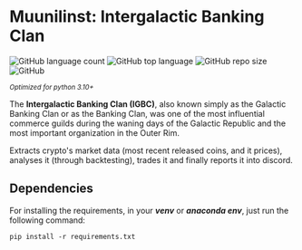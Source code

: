 # Muunilinst: Intergalactic Banking Clan

![GitHub language count](https://img.shields.io/github/languages/count/Brunopaes/octo-template.svg)
![GitHub top language](https://img.shields.io/github/languages/top/Brunopaes/octo-template.svg)
![GitHub repo size](https://img.shields.io/github/repo-size/Brunopaes/octo-template.svg)
![GitHub](https://img.shields.io/github/license/Brunopaes/octo-template.svg)

<small>_Optimized for python 3.10+_</small>

The **Intergalactic Banking Clan (IGBC)**, also known simply as the 
Galactic Banking Clan or as the Banking Clan, was one of the most
influential commerce guilds during the waning days of the
Galactic Republic and the most important organization in 
the Outer Rim.

Extracts crypto's market data (most recent released coins, 
and it prices), analyses it (through backtesting), trades 
it and finally reports it into discord.

## Dependencies

For installing the requirements, in your ___venv___ or 
___anaconda env___, just run the following command:

```shell script
pip install -r requirements.txt
```

